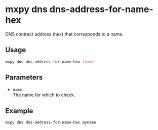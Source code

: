 # mxpy dns dns-address-for-name-hex

DNS contract address (hex) that corresponds to a name.

## Usage

```bash
mxpy dns dns-address-for-name-hex [name]
```

## Parameters

- `name`  
  The name for which to check.

## Example

```bash
mxpy dns dns-address-for-name-hex myname
